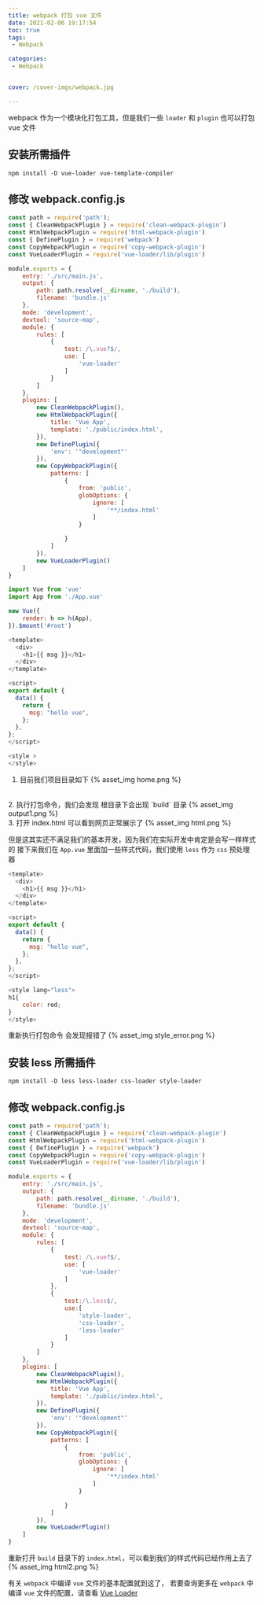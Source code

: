 ```yaml
---
title: webpack 打包 vue 文件
date: 2021-02-06 19:17:54
toc: true
tags:
 - Webpack

categories:
 - Webpack


cover: /cover-imgs/webpack.jpg

---
```

webpack 作为一个模块化打包工具，但是我们一些 `loader` 和 `plugin` 也可以打包 vue 文件

<!-- more -->
## 安装所需插件

``` shell shell
npm install -D vue-loader vue-template-compiler
```

## 修改 webpack.config.js 
``` js webpack.config.js 
const path = require('path');
const { CleanWebpackPlugin } = require('clean-webpack-plugin')
const HtmlWebpackPlugin = require('html-webpack-plugin')
const { DefinePlugin } = require('webpack')
const CopyWebpackPlugin = require('copy-webpack-plugin')
const VueLoaderPlugin = require('vue-loader/lib/plugin')

module.exports = {
    entry: './src/main.js',
    output: {
        path: path.resolve(__dirname, './build'),
        filename: 'bundle.js'
    },
    mode: 'development',
    devtool: 'source-map',
    module: {
        rules: [
            {
                test: /\.vue?$/,
                use: [
                    'vue-loader'
                ]
            }
        ]
    },
    plugins: [
        new CleanWebpackPlugin(),
        new HtmlWebpackPlugin({
            title: 'Vue App',
            template: './public/index.html',
        }),
        new DefinePlugin({
            'env': '"development"'
        }),
        new CopyWebpackPlugin({
            patterns: [
                {
                    from: 'public',
                    globOptions: {
                        ignore: [
                            '**/index.html'
                        ]
                    }

                }
            ]
        }),
        new VueLoaderPlugin()
    ]
}
```

``` js src/main.js
import Vue from 'vue'
import App from './App.vue'

new Vue({
    render: h => h(App),
}).$mount('#root')
```

``` js src/App.vue
<template>
  <div>
    <h1>{{ msg }}</h1>
  </div>
</template>

<script>
export default {
  data() {
    return {
      msg: "hello vue",
    };
  },
};
</script>

<style >
</style>
```

 1. 目前我们项目目录如下
 {% asset_img home.png %}
 
 <br/>
 2. 执行打包命令，我们会发现 根目录下会出现 `build` 目录
 {% asset_img output1.png %}
 
 <br/>
 3. 打开 index.html 可以看到网页正常展示了
 {% asset_img html.png %}

但是这其实还不满足我们的基本开发，因为我们在实际开发中肯定是会写一样样式的
接下来我们在 `App.vue` 里面加一些样式代码，我们使用 `less` 作为 `css` 预处理器

```js src/App.vue
<template>
  <div>
    <h1>{{ msg }}</h1>
  </div>
</template>

<script>
export default {
  data() {
    return {
      msg: "hello vue",
    };
  },
};
</script>

<style lang="less">
h1{
    color: red;
}
</style>
```

重新执行打包命令
会发现报错了
 {% asset_img style_error.png %}

## 安装 less 所需插件
``` shell shell
npm install -D less less-loader css-loader style-loader
```

## 修改 webpack.config.js 
``` js webpack.config.js
const path = require('path');
const { CleanWebpackPlugin } = require('clean-webpack-plugin')
const HtmlWebpackPlugin = require('html-webpack-plugin')
const { DefinePlugin } = require('webpack')
const CopyWebpackPlugin = require('copy-webpack-plugin')
const VueLoaderPlugin = require('vue-loader/lib/plugin')

module.exports = {
    entry: './src/main.js',
    output: {
        path: path.resolve(__dirname, './build'),
        filename: 'bundle.js'
    },
    mode: 'development',
    devtool: 'source-map',
    module: {
        rules: [
            {
                test: /\.vue?$/,
                use: [
                    'vue-loader'
                ]
            },
            {
                test:/\.less$/,
                use:[
                    'style-loader',
                    'css-loader',
                    'less-loader'
                ]
            }
        ]
    },
    plugins: [
        new CleanWebpackPlugin(),
        new HtmlWebpackPlugin({
            title: 'Vue App',
            template: './public/index.html',
        }),
        new DefinePlugin({
            'env': '"development"'
        }),
        new CopyWebpackPlugin({
            patterns: [
                {
                    from: 'public',
                    globOptions: {
                        ignore: [
                            '**/index.html'
                        ]
                    }

                }
            ]
        }),
        new VueLoaderPlugin()
    ]
}
```

重新打开 `build` 目录下的 `index.html`，可以看到我们的样式代码已经作用上去了
{% asset_img html2.png %}

有关 `webpack` 中编译 `vue` 文件的基本配置就到这了，
若要查询更多在 `webpack` 中 编译 `vue` 文件的配置，请查看 [Vue Loader](https://vue-loader.vuejs.org/zh/#vue-loader-%E6%98%AF%E4%BB%80%E4%B9%88%EF%BC%9F)